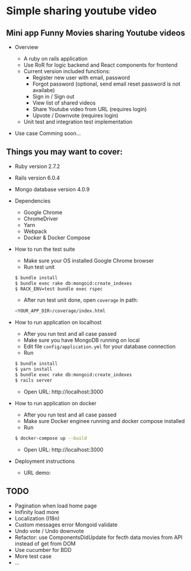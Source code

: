 # Simple sharing youtube video

## Mini app Funny Movies sharing Youtube videos
* Overview
  - A ruby on rails application
  - Use RoR for logic backend and React components for frontend
  - Current version included functions:
    + Register new user with email, password
    + Forgot password (optional, send email reset password is not availabe)
    + Sign in / Sign out
    + View list of shared videos
    + Share Youtube video from URL (requires login)
    + Upvote / Downvote (requires login)
  - Unit test and integration test implementation

* Use case
  Comming soon...


## Things you may want to cover:

* Ruby version
  2.7.2

* Rails version
  6.0.4

* Mongo database version
  4.0.9

* Dependencies
  - Google Chrome
  - ChromeDriver
  - Yarn
  - Webpack
  - Docker & Docker Compose

* How to run the test suite
  - Make sure your OS installed Google Chrome browser
  - Run test unit
  ```bash
  $ bundle install
  $ bundle exec rake db:mongoid:create_indexes
  $ RACK_ENV=test bundle exec rspec
  ```
  - After run test unit done, open `coverage` in path:
  ```bash
  <YOUR_APP_DIR>/coverage/index.html
  ```

* How to run application on localhost
  - After you run test and all case passed
  - Make sure you have MongoDB running on local
  - Edit file `config/application.yml` for your database connection
  - Run
  ```bash
  $ bundle install
  $ yarn install
  $ bundle exec rake db:mongoid:create_indexes
  $ rails server
  ```

  - Open URL: http://localhost:3000

* How to run application on docker
  - After you run test and all case passed
  - Make sure Docker enginee running and docker compose installed
  - Run
  ```bash
  $ docker-compose up --build
  ```

  - Open URL: http://localhost:3000

* Deployment instructions
  - URL demo: 

## TODO
  - Pagination when load home page
  - Inifinity load more
  - Localization (I18n)
  - Custom messages error Mongoid validate
  - Undo vote / Undo downvote
  - Refactor: use ComponentsDidUpdate for fecth data movies from API instead of get from DOM
  - Use cucumber for BDD
  - More test case
  - ...
